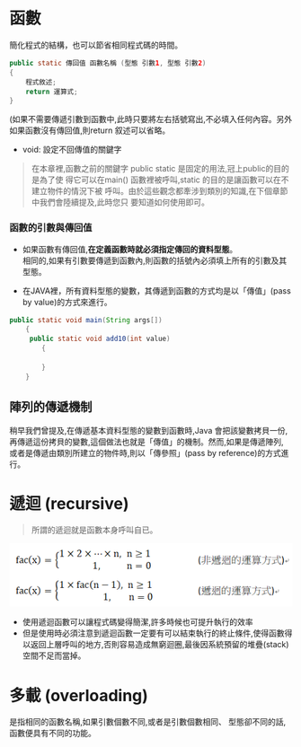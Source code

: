 # 函數

簡化程式的結構，也可以節省相同程式碼的時間。

```java
public static 傳回值 函數名稱 (型態 引數1, 型態 引數2)
{
    程式敘述;
    return 運算式;
}
```
(如果不需要傳遞引數到函數中,此時只要將左右括號寫出,不必填入任何內容。另外 如果函數沒有傳回值,則return 叙述可以省略。

* void: 設定不回傳值的關鍵字

> 在本章裡,函數之前的關鍵字 public static 是固定的用法,冠上public的目的是為了使 得它可以在main() 函數裡被呼叫,static 的目的是讓函數可以在不建立物件的情況下被 呼叫。由於這些觀念都牽涉到類別的知識,在下個章節中我們會陸續提及,此時您只 要知道如何使用即可。

### 函數的引數與傳回值

* 如果函數有傳回值,**在定義函數時就必須指定傳回的資料型態**。  
相同的,如果有引數要傳遞到函數內,則函數的括號內必須填上所有的引數及其型態。

* 在JAVA裡，所有資料型態的變數，其傳遞到函數的方式均是以「傳值」(pass by value)的方式來進行。

```java
public static void main(String args[])
    {
     public static void add10(int value)
        {

        }
    }
```

## 陣列的傳遞機制

稍早我們曾提及,在傳遞基本資料型態的變數到函數時,Java 會把該變數拷貝一份, 再傳遞這份拷貝的變數,這個做法也就是「傳值」的機制。然而,如果是傳遞陣列, 或者是傳遞由類別所建立的物件時,則以「傳參照」(pass by reference)的方式進行。


# 遞迴 (recursive)
> 所謂的遞迴就是函數本身呼叫自已。

![](../assets/7-1.png)  
  
* 使用遞迴函數可以讓程式碼變得簡潔,許多時候也可提升執行的效率
* 但是使用時必須注意到遞迴函數一定要有可以結束執行的終止條件,使得函數得以返回上層呼叫的地方,否則容易造成無窮迴圈,最後因系統預留的堆疊(stack)空間不足而當掉。

# 多載 (overloading)

是指相同的函數名稱,如果引數個數不同,或者是引數個數相同、 型態卻不同的話,函數便具有不同的功能。



